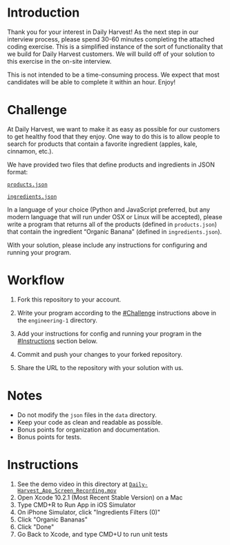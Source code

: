 # Introduction

Thank you for your interest in Daily Harvest! As the next step in our interview process, please spend 30-60 minutes completing the attached coding exercise. This is a simplified instance of the sort of functionality that we build for Daily Harvest customers. We will build off of your solution to this exercise in the on-site interview.

This is not intended to be a time-consuming process. We expect that most candidates will be able to complete it within an hour. Enjoy!

# Challenge

At Daily Harvest, we want to make it as easy as possible for our customers to get healthy food that they enjoy. One way to do this is to allow people to search for products that contain a favorite ingredient (apples, kale, cinnamon, etc.).

We have provided two files that define products and ingredients in JSON format:


[`products.json`](data/products.json)

[`ingredients.json`](data/ingredients.json)

In a language of your choice (Python and JavaScript preferred, but any modern language that will run under OSX or Linux will be accepted), please write a program that returns all of the products (defined in `products.json`) that contain the ingredient “Organic Banana” (defined in `ingredients.json`).

With your solution, please include any instructions for configuring and running your program.

# Workflow

1. Fork this repository to your account.

2. Write your program according to the [#Challenge](#challenge) instructions above in the `engineering-1` directory.

3. Add your instructions for config and running your program in the [#Instructions](#instructions) section below.

4. Commit and push your changes to your forked repository.

5. Share the URL to the repository with your solution with us.

# Notes

* Do not modify the `json` files in the `data` directory.
* Keep your code as clean and readable as possible.
* Bonus points for organization and documentation.
* Bonus points for tests.

# Instructions

1. See the demo video in this directory at [`Daily-Harvest_App_Screen_Recording.mov`](Daily-Harvest_App_Screen_Recording.mov)
2. Open Xcode 10.2.1 (Most Recent Stable Version) on a Mac
3. Type CMD+R to Run App in iOS Simulator
4. On iPhone Simulator, click "Ingredients Filters (0)"
5. Click "Organic Bananas"
6. Click "Done"
7. Go Back to Xcode, and type CMD+U to run unit tests
